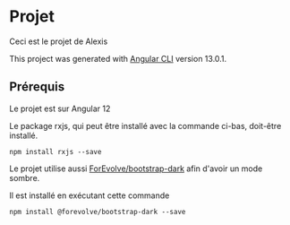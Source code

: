 # Projet

Ceci est le projet de Alexis

This project was generated with [Angular CLI](https://github.com/angular/angular-cli) version 13.0.1.

## Prérequis

Le projet est sur Angular 12

Le package rxjs, qui peut être installé avec la commande ci-bas, doit-être installé.

```
npm install rxjs --save
```

Le projet utilise aussi [ForEvolve/bootstrap-dark](https://github.com/ForEvolve/bootstrap-dark) afin d'avoir un mode sombre.

Il est installé en exécutant cette commande 

```
npm install @forevolve/bootstrap-dark --save
```